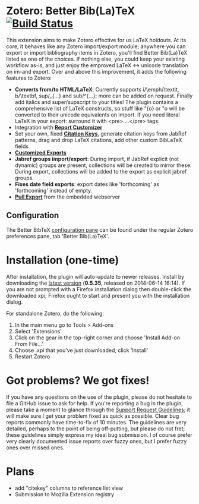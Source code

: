 # Zotero: Better Bib(La)TeX [![Build Status](https://travis-ci.org/ZotPlus/zotero-better-bibtex.svg?branch=master)](https://travis-ci.org/ZotPlus/zotero-better-bibtex)

This extension aims to make Zotero effective for us LaTeX holdouts. At its core, it behaves like any Zotero
import/export module; anywhere you can export or import bibliography items in Zotero, you'll find Better Bib(La)TeX
listed as one of the choices. If nothing else, you could keep your existing workflow as-is, and just enjoy the emproved
LaTeX &lt;-&gt; unicode translation on im-and export. Over and above this improvement, it adds the following features to
Zotero:

* **Converts from/to HTML/LaTeX**: Currently supports i/\emph/\textit, b/\textbf, sup/\_{...} and sub/^{...}; more can
  be added on request. Finally add italics and super/supscript to your titles! The plugin contains a comprehensive list
  of LaTeX constructs, so stuff like \"{o} or \"o will be converted to their unicode equivalents on import. If you need
  literal LaTeX in your export: surround it with &lt;pre&gt;....&lt;/pre&gt; tags.
* Integration with **[Report Customizer](https://github.com/ZotPlus/zotero-better-bibtex/wiki/Citation-Keys)**
* Set your own, fixed **[Citation Keys](https://github.com/ZotPlus/zotero-better-bibtex/wiki/Citation-Keys)**, generate citation keys from JabRef patterns, drag and drop LaTeX citations, add other custom BibLaTeX fields
* **[Customized Exports](https://github.com/ZotPlus/zotero-better-bibtex/wiki/Customized-Exports)**
* **Jabref groups import/export**: During import, if JabRef explicit (not dynamic) groups are present, collections will
  be created to mirror these. During export, collections will be added to the export as explicit jabref groups.
* **Fixes date field exports**: export dates like 'forthcoming' as 'forthcoming' instead of empty.
* **[Pull Export](https://github.com/ZotPlus/zotero-better-bibtex/wiki/Pull-Export)** from the embedded webserver

## Configuration

The Better BibTeX [configuration pane](https://github.com/ZotPlus/zotero-better-bibtex/wiki/Customized-Exports) can be found under the regular Zotero preferences pane, tab 'Better Bib(La)TeX'.

# Installation (one-time)

After installation, the plugin will auto-update to newer releases. Install by downloading the [latest version](https://github.com/ZotPlus/zotero-better-bibtex/raw/master/zotero-better-bibtex-0.5.35.xpi) (**0.5.35**,
released on 2014-06-14 16:14). If you are not prompted with a Firefox installation dialog then double-click the
downloaded xpi; Firefox ought to start and present you with the installation dialog.

For standalone Zotero, do the following:

1. In the main menu go to Tools > Add-ons
2. Select 'Extensions'
3. Click on the gear in the top-right corner and choose 'Install Add-on From File...'
4. Choose .xpi that you’ve just downloaded, click 'Install'
5. Restart Zotero

# Got problems? We got fixes!

If you have any questions on the use of the plugin, please do not hesitate to file a GitHub issue to ask for help. If
you're reporting a bug in the plugin, please take a moment to glance through the [Support Request Guidelines](https://github.com/ZotPlus/zotero-better-bibtex/wiki/Support-Request-Guidelines); it will
make sure I get your problem fixed as quick as possible. Clear bug reports commonly have time-to-fix of 10 minutes. The
guidelines are very detailed, perhaps to the point of being off-putting, but please do not fret; these guidelines
simply express my ideal bug submission. I of course prefer very clearly documented issue reports over fuzzy ones, but I
prefer fuzzy ones over missed ones.

# Plans

* add "citekey" columns to reference list view
* Submission to Mozilla Extension registry
